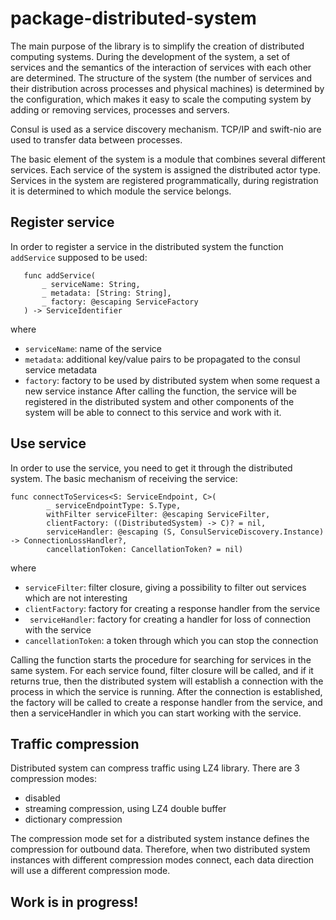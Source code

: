 # package-distributed-system

The main purpose of the library is to simplify the creation of distributed computing systems. During the development of the system, a set of services and the semantics of the interaction of services with each other are determined. The structure of the system (the number of services and their distribution across processes and physical machines) is determined by the configuration, which makes it easy to scale the computing system by adding or removing services, processes and servers.

Consul is used as a service discovery mechanism.
TCP/IP and swift-nio are used to transfer data between processes.

The basic element of the system is a module that combines several different services. Each service of the system is assigned the distributed actor type. Services in the system are registered programmatically, during registration it is determined to which module the service belongs.

## Register service
In order to register a service in the distributed system the function `addService` supposed to be used:
```
   func addService(
       _ serviceName: String,
       _ metadata: [String: String],
       _ factory: @escaping ServiceFactory
   ) -> ServiceIdentifier
```
where
- `serviceName`: name of the service
- `metadata`: additional key/value pairs to be propagated to the consul service metadata
- `factory`: factory to be used by distributed system when some request a new service instance
After calling the function, the service will be registered in the distributed system and other components of the system will be able to connect to this service and work with it.

## Use service
In order to use the service, you need to get it through the distributed system. The basic mechanism of receiving the service:

```
func connectToServices<S: ServiceEndpoint, C>(
        _ serviceEndpointType: S.Type,
        withFilter serviceFilter: @escaping ServiceFilter,
        clientFactory: ((DistributedSystem) -> C)? = nil,
        serviceHandler: @escaping (S, ConsulServiceDiscovery.Instance) -> ConnectionLossHandler?,
        cancellationToken: CancellationToken? = nil)
```
where
- `serviceFilter`: filter closure, giving a possibility to filter out services which are not interesting
- `clientFactory`: factory for creating a response handler from the service
- ` serviceHandler`: factory for creating a handler for loss of connection with the service
- `cancellationToken`: a token through which you can stop the connection

Calling the function starts the procedure for searching for services in the same system. For each service found, filter closure will be called, and if it returns true, then the distributed system will establish a connection with the process in which the service is running. After the connection is established, the factory will be called to create a response handler from the service, and then a serviceHandler in which you can start working with the service.

## Traffic compression
Distributed system can compress traffic using LZ4 library. There are 3 compression modes:
- disabled
- streaming compression, using LZ4 double buffer
- dictionary compression

The compression mode set for a distributed system instance defines the compression for outbound data. Therefore, when two distributed system instances with different compression modes connect, each data direction will use a different compression mode.

## Work is in progress!
